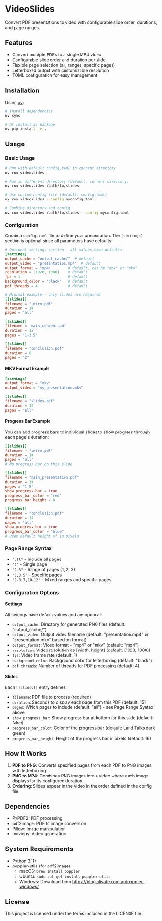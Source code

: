 # VideoSlides

Convert PDF presentations to video with configurable slide order, durations, and page ranges.

## Features

- Convert multiple PDFs to a single MP4 video
- Configurable slide order and duration per slide
- Flexible page selection (all, ranges, specific pages)
- Letterboxed output with customizable resolution
- TOML configuration for easy management

## Installation

Using [uv](https://github.com/astral-sh/uv):

```bash
# Install dependencies
uv sync

# Or install as package
uv pip install -e .
```

## Usage

### Basic Usage

```bash
# Run with default config.toml in current directory
uv run videoslides

# Run in different directory (default: current directory)
uv run videoslides /path/to/slides

# Use custom config file (default: config.toml)
uv run videoslides --config myconfig.toml

# Combine directory and config
uv run videoslides /path/to/slides --config myconfig.toml
```

### Configuration

Create a `config.toml` file to define your presentation. The `[settings]` section is optional since all parameters have defaults:

```toml
# Optional settings section - all values have defaults
[settings]
output_cache = "output_cache/"  # default
output_video = "presentation.mp4"  # default
output_format = "mp4"        # default, can be "mp4" or "mkv"
resolution = [1920, 1080]    # default
fps = 1                      # default
background_color = "black"   # default
pdf_threads = 4              # default

# Minimal example - only slides are required
[[slides]]
filename = "intro.pdf"
duration = 10
pages = "all"

[[slides]]
filename = "main_content.pdf"
duration = 15
pages = "1-3,5"

[[slides]]
filename = "conclusion.pdf"
duration = 8
pages = "2"
```

#### MKV Format Example

```toml
[settings]
output_format = "mkv"
output_video = "my_presentation.mkv"

[[slides]]
filename = "slides.pdf"
duration = 12
pages = "all"
```

#### Progress Bar Example

You can add progress bars to individual slides to show progress through each page's duration:

```toml
[[slides]]
filename = "intro.pdf"
duration = 10
pages = "all"
# No progress bar on this slide

[[slides]]
filename = "main_presentation.pdf"
duration = 30
pages = "1-5"
show_progress_bar = true
progress_bar_color = "red"
progress_bar_height = 8

[[slides]]
filename = "conclusion.pdf"
duration = 15
pages = "all"
show_progress_bar = true
progress_bar_color = "blue"
# Uses default height of 10 pixels
```

### Page Range Syntax

- `"all"` - Include all pages
- `"1"` - Single page
- `"1-3"` - Range of pages (1, 2, 3)
- `"1,3,5"` - Specific pages
- `"1-3,7,10-12"` - Mixed ranges and specific pages

### Configuration Options

#### Settings
All settings have default values and are optional:
- `output_cache`: Directory for generated PNG files (default: "output_cache/")
- `output_video`: Output video filename (default: "presentation.mp4" or "presentation.mkv" based on format)
- `output_format`: Video format - "mp4" or "mkv" (default: "mp4")
- `resolution`: Video resolution as [width, height] (default: [1920, 1080])
- `fps`: Video frame rate (default: 1)
- `background_color`: Background color for letterboxing (default: "black")
- `pdf_threads`: Number of threads for PDF processing (default: 4)

#### Slides
Each `[[slides]]` entry defines:
- `filename`: PDF file to process (required)
- `duration`: Seconds to display each page from this PDF (default: 15)
- `pages`: Which pages to include (default: "all") - see Page Range Syntax above
- `show_progress_bar`: Show progress bar at bottom for this slide (default: false)
- `progress_bar_color`: Color of the progress bar (default: Land Talks dark green)
- `progress_bar_height`: Height of the progress bar in pixels (default: 16)

## How It Works

1. **PDF to PNG**: Converts specified pages from each PDF to PNG images with letterboxing
2. **PNG to MP4**: Combines PNG images into a video where each image displays for its configured duration
3. **Ordering**: Slides appear in the video in the order defined in the config file

## Dependencies

- PyPDF2: PDF processing
- pdf2image: PDF to image conversion
- Pillow: Image manipulation
- moviepy: Video generation

## System Requirements

- Python 3.11+
- poppler-utils (for pdf2image)
  - macOS: `brew install poppler`
  - Ubuntu: `sudo apt-get install poppler-utils`
  - Windows: Download from https://blog.alivate.com.au/poppler-windows/

## License

This project is licensed under the terms included in the LICENSE file.
